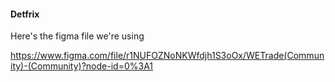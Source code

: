 #### Detfrix 

Here's the figma file we're using 

https://www.figma.com/file/r1NUFOZNoNKWfdjh1S3oOx/WETrade(Community)-(Community)?node-id=0%3A1
